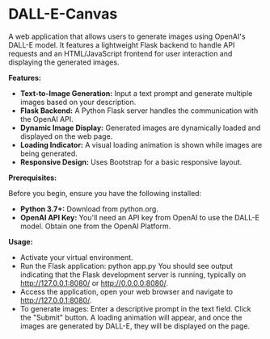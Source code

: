 # DALL-E-Canvas

A web application that allows users to generate images using OpenAI's DALL-E model. It features a lightweight Flask backend to handle API requests and an HTML/JavaScript frontend for user interaction and displaying the generated images.

**Features:**

- **Text-to-Image Generation:** Input a text prompt and generate multiple images based on your description.
- **Flask Backend:** A Python Flask server handles the communication with the OpenAI API.
- **Dynamic Image Display:** Generated images are dynamically loaded and displayed on the web page.
- **Loading Indicator:** A visual loading animation is shown while images are being generated.
- **Responsive Design:** Uses Bootstrap for a basic responsive layout.

**Prerequisites:**

Before you begin, ensure you have the following installed:
- **Python 3.7+:** Download from python.org.
- **OpenAI API Key:** You'll need an API key from OpenAI to use the DALL-E model. Obtain one from the OpenAI Platform.

**Usage:**

- Activate your virtual environment.
- Run the Flask application:
    python app.py
  You should see output indicating that the Flask development server is running, typically on http://127.0.0.1:8080/ or http://0.0.0.0:8080/.
- Access the application, open your web browser and navigate to http://127.0.0.1:8080/.
- To generate images:
  Enter a descriptive prompt in the text field.
  Click the "Submit" button.
  A loading animation will appear, and once the images are generated by DALL-E, they will be displayed on the page.
